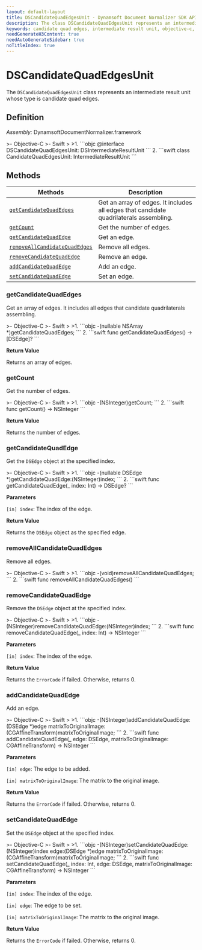 ```yaml
---
layout: default-layout
title: DSCandidateQuadEdgesUnit - Dynamsoft Document Normalizer SDK API Reference
description: The class DSCandidateQuadEdgesUnit represents an intermediate result unit whose type is candidate quad edges.
keywords: candidate quad edges, intermediate result unit, objective-c, swift
needGenerateH3Content: true
needAutoGenerateSidebar: true
noTitleIndex: true
---
```


# DSCandidateQuadEdgesUnit

The `DSCandidateQuadEdgesUnit` class represents an intermediate result unit whose type is candidate quad edges.

## Definition

*Assembly:* DynamsoftDocumentNormalizer.framework

<div class="sample-code-prefix"></div>
>- Objective-C
>- Swift
>
>1. 
```objc
@interface DSCandidateQuadEdgesUnit: DSIntermediateResultUnit
```
2. 
```swift
class CandidateQuadEdgesUnit: IntermediateResultUnit
```

## Methods

| Methods | Description |
| ------- | ----------- |
| [`getCandidateQuadEdges`](#getcandidatequadedges) | Get an array of edges. It includes all edges that candidate quadrilaterals assembling. |
| [`getCount`](#getcount) | Get the number of edges. |
| [`getCandidateQuadEdge`](#getcandidatequadedge) | Get an edge. |
| [`removeAllCandidateQuadEdges`](#removeallcandidatequadedges) | Remove all edges. |
| [`removeCandidateQuadEdge`](#removecandidatequadedge) | Remove an edge. |
| [`addCandidateQuadEdge`](#addcandidatequadedge) | Add an edge. |
| [`setCandidateQuadEdge`](#setcandidatequadedge) | Set an edge. |

### getCandidateQuadEdges

Get an array of edges. It includes all edges that candidate quadrilaterals assembling.

<div class="sample-code-prefix"></div>
>- Objective-C
>- Swift
>
>1. 
```objc
-(nullable NSArray<DSEdge *> *)getCandidateQuadEdges;
```
2. 
```swift
func getCandidateQuadEdges() -> [DSEdge]?
```

**Return Value**

Returns an array of edges.

### getCount

Get the number of edges.

<div class="sample-code-prefix"></div>
>- Objective-C
>- Swift
>
>1. 
```objc
-(NSInteger)getCount;
```
2. 
```swift
func getCount() -> NSInteger
```

**Return Value**

Returns the number of edges.

### getCandidateQuadEdge

Get the `DSEdge` object at the specified index.

<div class="sample-code-prefix"></div>
>- Objective-C
>- Swift
>
>1. 
```objc
-(nullable DSEdge *)getCandidateQuadEdge:(NSInteger)index;
```
2. 
```swift
func getCandidateQuadEdge(_ index: Int) -> DSEdge?
```

**Parameters**

`[in] index`: The index of the edge.

**Return Value**

Returns the `DSEdge` object as the specified edge.

### removeAllCandidateQuadEdges

Remove all edges.

<div class="sample-code-prefix"></div>
>- Objective-C
>- Swift
>
>1. 
```objc
-(void)removeAllCandidateQuadEdges;
```
2. 
```swift
func removeAllCandidateQuadEdges()
```

### removeCandidateQuadEdge

Remove the `DSEdge` object at the specified index.

<div class="sample-code-prefix"></div>
>- Objective-C
>- Swift
>
>1. 
```objc
-(NSInteger)removeCandidateQuadEdge:(NSInteger)index;
```
2. 
```swift
func removeCandidateQuadEdge(_ index: Int) -> NSInteger
```

**Parameters**

`[in] index`: The index of the edge.

**Return Value**

Returns the `ErrorCode` if failed. Otherwise, returns 0.

### addCandidateQuadEdge

Add an edge.

<div class="sample-code-prefix"></div>
>- Objective-C
>- Swift
>
>1. 
```objc
-(NSInteger)addCandidateQuadEdge:(DSEdge *)edge
           matrixToOriginalImage:(CGAffineTransform)matrixToOriginalImage;
```
2. 
```swift
func addCandidateQuadEdge(_ edge: DSEdge, matrixToOriginalImage: CGAffineTransform) -> NSInteger
```

**Parameters**

`[in] edge`: The edge to be added.

`[in] matrixToOriginalImage`: The matrix to the original image.

**Return Value**

Returns the `ErrorCode` if failed. Otherwise, returns 0.

### setCandidateQuadEdge

Set the `DSEdge` object at the specified index.

<div class="sample-code-prefix"></div>
>- Objective-C
>- Swift
>
>1. 
```objc
-(NSInteger)setCandidateQuadEdge:(NSInteger)index 
                            edge:(DSEdge *)edge
           matrixToOriginalImage:(CGAffineTransform)matrixToOriginalImage;
```
2. 
```swift
func setCandidateQuadEdge(_ index: Int, edge: DSEdge, matrixToOriginalImage: CGAffineTransform) -> NSInteger
```

**Parameters**

`[in] index`: The index of the edge.

`[in] edge`: The edge to be set.

`[in] matrixToOriginalImage`: The matrix to the original image.

**Return Value**

Returns the `ErrorCode` if failed. Otherwise, returns 0.
